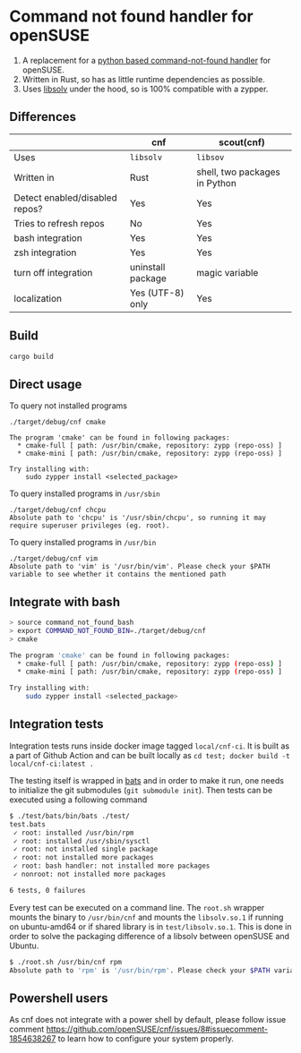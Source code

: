 # Command not found handler for openSUSE

 1. A replacement for a [python based command-not-found handler](
https://github.com/openSUSE/scout/blob/master/handlers/bin/command-not-found) for openSUSE.
 2. Written in Rust, so has as little runtime dependencies as possible.
 3. Uses [libsolv](https://github.com/openSUSE/libsolv) under the hood, so is 100% compatible
    with a zypper.

## Differences

|   | cnf  | scout(cnf)   |
|---|---------|-------|
|Uses | `libsolv` | `libsov` |
|Written in| Rust | shell, two packages in Python |
|Detect enabled/disabled repos? | Yes | Yes |
|Tries to refresh repos| No | Yes |
|bash integration | Yes | Yes|
|zsh integration | Yes | Yes |
|turn off integration | uninstall package | magic variable |
|localization | Yes (UTF-8) only | Yes |

## Build

```sh
cargo build
```

## Direct usage

To query not installed programs

```
./target/debug/cnf cmake

The program 'cmake' can be found in following packages:
  * cmake-full [ path: /usr/bin/cmake, repository: zypp (repo-oss) ]
  * cmake-mini [ path: /usr/bin/cmake, repository: zypp (repo-oss) ]

Try installing with:
    sudo zypper install <selected_package>
```

To query installed programs in `/usr/sbin`

```
./target/debug/cnf chcpu
Absolute path to 'chcpu' is '/usr/sbin/chcpu', so running it may require superuser privileges (eg. root).
```

To query installed programs in `/usr/bin`

```
./target/debug/cnf vim  
Absolute path to 'vim' is '/usr/bin/vim'. Please check your $PATH variable to see whether it contains the mentioned path
```

##  Integrate with bash

```sh
> source command_not_found_bash
> export COMMAND_NOT_FOUND_BIN=./target/debug/cnf
> cmake

The program 'cmake' can be found in following packages:
  * cmake-full [ path: /usr/bin/cmake, repository: zypp (repo-oss) ]
  * cmake-mini [ path: /usr/bin/cmake, repository: zypp (repo-oss) ]

Try installing with:
    sudo zypper install <selected_package>
```

## Integration tests

Integration tests runs inside docker image tagged `local/cnf-ci`. It is
built as a part of Github Action and can be built locally as `cd test; docker
build -t local/cnf-ci:latest .`

The testing itself is wrapped in [bats](https://github.com/bats-core/bats-core)
and in order to make it run, one needs to initialize the git submodules (`git
submodule init`). Then tests can be executed using a following command

```sh
$ ./test/bats/bin/bats ./test/
test.bats
 ✓ root: installed /usr/bin/rpm
 ✓ root: installed /usr/sbin/sysctl
 ✓ root: not installed single package
 ✓ root: not installed more packages
 ✓ root: bash handler: not installed more packages
 ✓ nonroot: not installed more packages

6 tests, 0 failures

```

Every test can be executed on a command line. The `root.sh` wrapper mounts the
binary to `/usr/bin/cnf` and mounts the `libsolv.so.1` if running on ubuntu-amd64
or if shared library is in `test/libsolv.so.1`. This is done in order to solve
the packaging difference of a libsolv between openSUSE and Ubuntu.

```sh
$ ./root.sh /usr/bin/cnf rpm
Absolute path to 'rpm' is '/usr/bin/rpm'. Please check your $PATH variable to see whether it contains the mentioned path
```

## Powershell users

As cnf does not integrate with a power shell by default, please follow issue comment https://github.com/openSUSE/cnf/issues/8#issuecomment-1854638267
to learn how to configure your system properly.
